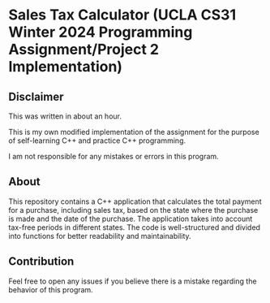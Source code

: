 # Sales Tax Calculator (UCLA CS31 Winter 2024 Programming Assignment/Project 2 Implementation)

## Disclaimer

This was written in about an hour.

This is my own modified implementation of the assignment for the purpose of self-learning C++ and practice C++ programming.

I am not responsible for any mistakes or errors in this program.

## About

This repository contains a C++ application that calculates the total payment for a purchase, including sales tax, based on the state where the purchase is made and the date of the purchase. The application takes into account tax-free periods in different states. The code is well-structured and divided into functions for better readability and maintainability.

## Contribution

Feel free to open any issues if you believe there is a mistake regarding the behavior of this program.
